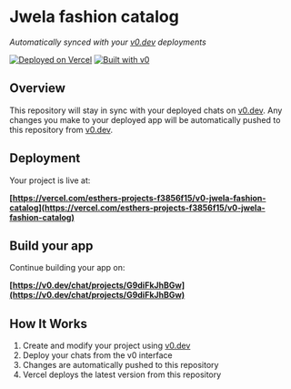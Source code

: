 # Jwela fashion catalog

*Automatically synced with your [v0.dev](https://v0.dev) deployments*

[![Deployed on Vercel](https://img.shields.io/badge/Deployed%20on-Vercel-black?style=for-the-badge&logo=vercel)](https://vercel.com/esthers-projects-f3856f15/v0-jwela-fashion-catalog)
[![Built with v0](https://img.shields.io/badge/Built%20with-v0.dev-black?style=for-the-badge)](https://v0.dev/chat/projects/G9diFkJhBGw)

## Overview

This repository will stay in sync with your deployed chats on [v0.dev](https://v0.dev).
Any changes you make to your deployed app will be automatically pushed to this repository from [v0.dev](https://v0.dev).

## Deployment

Your project is live at:

**[https://vercel.com/esthers-projects-f3856f15/v0-jwela-fashion-catalog](https://vercel.com/esthers-projects-f3856f15/v0-jwela-fashion-catalog)**

## Build your app

Continue building your app on:

**[https://v0.dev/chat/projects/G9diFkJhBGw](https://v0.dev/chat/projects/G9diFkJhBGw)**

## How It Works

1. Create and modify your project using [v0.dev](https://v0.dev)
2. Deploy your chats from the v0 interface
3. Changes are automatically pushed to this repository
4. Vercel deploys the latest version from this repository
